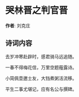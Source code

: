 # 哭林晋之判官晋

**作者**: 刘克庄

## 诗词内容

去岁冲寒赴辟时，感君骑马远追随。

一春不得梅花信，万里空题薤露诗。

小简佩壶邀士友，大铛煮粥活流移。

平生二事尤堪记，应有名公与撰碑。

